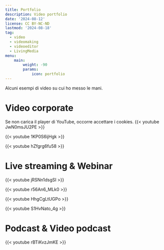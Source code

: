 ```yaml
---
title: Portfolio
description: Video portfolio
date: '2024-08-12'
license: CC BY-NC-ND
lastmod: '2024-08-18'
tag:
  - video
  - videomaking
  - videoeditor
  - LivingMedia
menu:
    main: 
        weight: -90
        params:
            icon: portfolio
---
```

Alcuni esempi di video su cui ho messo le mani.

# Video corporate
Se non carica il player di YouTube, occorre accettare i cookies.
{{< youtube JwN0msJU2PE >}}

{{< youtube 1KP0S6ijHgk >}}

{{< youtube hZfgrg6fu58 >}}

# Live streaming & Webinar
{{< youtube jRSNn1dsgSI >}}

{{< youtube r56An6_MLk0 >}}

{{< youtube HhgCgLtUGPo >}}

{{< youtube S1HvNato_4g >}}

# Podcast & Video podcast
{{< youtube rBTiKvzJmKE >}}